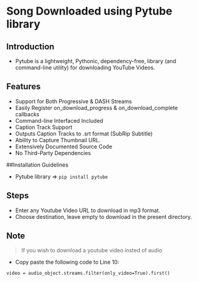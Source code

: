 # Song Downloaded using Pytube library
## Introduction 
* Pytube is a lightweight, Pythonic, dependency-free, library (and command-line utility) for downloading YouTube Videos.

## Features 
* Support for Both Progressive & DASH Streams
* Easily Register on_download_progress & on_download_complete callbacks
* Command-line Interfaced Included
* Caption Track Support
* Outputs Caption Tracks to .srt format (SubRip Subtitle)
* Ability to Capture Thumbnail URL.
* Extensively Documented Source Code
* No Third-Party Dependencies

##Installation Guidelines
* Pytube library =>
```pip install pytube```

## Steps
* Enter any Youtube Video URL to download in mp3 format.
* Choose destination, leave empty to download in the present directory.

## Note
>If you wish to download a youtube video insted of audio

* Copy paste the following code to Line 10:

```video = audio_object.streams.filter(only_video=True).first()```


